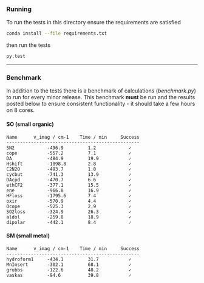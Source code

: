 ### Running

To run the tests in this directory ensure the requirements are satisfied

```bash
conda install --file requirements.txt
```

then run the tests

```bash
py.test 
```

***
### Benchmark
In addition to the tests there is a benchmark of calculations (*benchmark.py*) to
run for every minor release. This benchmark **must** be run and the results 
posted below to ensure consistent functionality - it should take a few hours 
on 8 cores. 

#### SO (small organic)
```
Name      v_imag / cm-1    Time / min     Success
-------------------------------------------------
SN2            -496.9         1.2            ✓
cope           -557.2         7.1            ✓
DA             -484.9         19.9           ✓
Hshift         -1898.8        2.8            ✓
C2N2O          -493.7         1.8            ✓
cycbut         -741.3         13.9           ✓
DAcpd          -470.7         6.6            ✓
ethCF2         -377.1         15.5           ✓
ene            -966.8         16.9           ✓
HFloss         -1795.6        7.4            ✓
oxir           -570.9         4.4            ✓
Ocope          -525.3         2.9            ✓
SO2loss        -324.9         26.3           ✓
aldol          -259.8         18.9           ✓
dipolar        -442.1         8.4            ✓
```

#### SM (small metal)
```
Name      v_imag / cm-1    Time / min     Success
-------------------------------------------------
hydroform1     -434.1         31.7           ✓
MnInsert       -302.1         68.1           ✓
grubbs         -122.6         48.2           ✓
vaskas         -94.6          39.8           ✓
```
